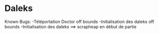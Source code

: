 Daleks
======

Known Bugs:
-Téléportation Doctor off bounds
-Initialisation des daleks off bounds
-Initialisation des daleks ==> scrapheap en début de partie
